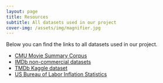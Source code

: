 ```yaml
---
layout: page
title: Resources
subtitle: All datasets used in our project
cover-img: /assets/img/magnifier.jpg
---
```


Below you can find the links to all datasets used in our project.
- [CMU Movie Summary Corpus](https://www.cs.cmu.edu/~ark/personas/)
- [IMDb non-commercial datasets](https://datasets.imdbws.com)
- [TMDb Kaggle dataset](https://www.kaggle.com/datasets/asaniczka/tmdb-movies-dataset-2023-930k-movies?resource=download)
- [US Bureau of Labor Inflation Statistics](https://data.bls.gov/timeseries/CUUR0000SA0L1E?output_view=pct_12mths)

